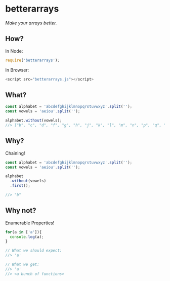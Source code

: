 # betterarrays

*Make your arrays better.*

## How?

In Node:

```javascript
require('betterarrays');
```

In Browser:

```javascript
<script src="betterarrays.js"></script>
```

## What?

```javascript
const alphabet = 'abcdefghijklmnopqrstuvwxyz'.split('');
const vowels = 'aeiou'.split('');

alphabet.without(vowels);
//> ["b", "c", "d", "f", "g", "h", "j", "k", "l", "m", "n", "p", "q", "r", "s", "t", "v", "w", "x", "y", "z"]
```

## Why?

Chaining!

```javascript
const alphabet = 'abcdefghijklmnopqrstuvwxyz'.split('');
const vowels = 'aeiou'.split('');

alphabet
  .without(vowels)
  .first();

//> "b"
```

## Why not?

Enumerable Properties!

```javascript
for(a in ['a']){
  console.log(a);
}

// What we should expect:
//> 'a'

// What we get:
//> 'a'
//> <a bunch of functions>
```
